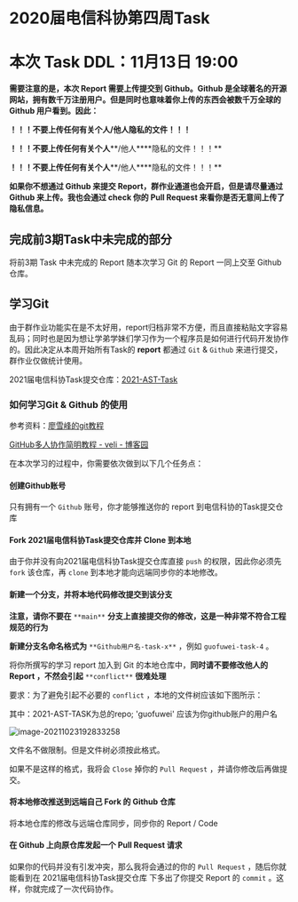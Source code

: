 # 2020届电信科协第四周Task

# 本次 Task DDL：11月13日 19:00

**需要注意的是，本次 Report 需要上传提交到 Github。Github 是全球著名的开源网站，拥有数千万注册用户。但是同时也意味着你上传的东西会被数千万全球的 Github 用户看到。因此：**



**！！！不要上传任何有关个人/他人隐私的文件！！！**

**！！！不要上传任何有关个人****/他人****隐私的文件！！！**

**！！！不要上传任何有关个人****/他人****隐私的文件！！！**



**如果你不想通过 Github 来提交 Report，群作业通道也会开启，但是请尽量通过 Github 来上传。我也会通过 check 你的 Pull Request 来看你是否无意间上传了隐私信息。**

## 完成前3期Task中未完成的部分

将前3期 Task 中未完成的 Report 随本次学习 Git 的 Report 一同上交至 Github 仓库。

## 学习Git

由于群作业功能实在是不太好用，report归档非常不方便，而且直接粘贴文字容易乱码；同时也是因为想让学弟学妹们学习作为一个程序员是如何进行代码开发协作的。因此决定从本周开始所有Task的 **report** 都通过 `Git` & `Github` 来进行提交，群作业仅做统计使用。

2021届电信科协Task提交仓库：[2021-AST-Task](https://github.com/guofuwei/2021-AST-Task)

### 如何学习Git & Github 的使用

参考资料：[廖雪峰的git教程](https://www.liaoxuefeng.com/wiki/896043488029600)

[GitHub多人协作简明教程 - veli - 博客园](https://www.cnblogs.com/idorax/p/9366035.html)

在本次学习的过程中，你需要依次做到以下几个任务点：



#### 创建Github账号

只有拥有一个 `Github` 账号，你才能够推送你的 report 到电信科协的Task提交仓库



#### Fork 2021届电信科协Task提交仓库并 Clone 到本地

由于你并没有向2021届电信科协Task提交仓库直接 `push` 的权限，因此你必须先 `fork` 该仓库，再 `clone` 到本地才能向远端同步你的本地修改。



#### 新建一个分支，并将本地代码修改提交到该分支

**注意，请你不要在** `**main**` **分支上直接提交你的修改，这是一种非常不符合工程规范的行为**

**新建分支名命名格式为** `**Github用户名-task-x**` ，例如 `guofuwei-task-4` 。

将你所撰写的学习 report 加入到 Git 的本地仓库中，**同时请不要修改他人的 Report ，不然会引起** `**conflict**` **很难处理**

要求：为了避免引起不必要的 `conflict` ，本地的文件树应该如下图所示：

其中：2021-AST-TASK为总的repo;	'guofuwei' 应该为你github账户的用户名

![image-20211023192833258](C:\Users\26254\AppData\Roaming\Typora\typora-user-images\image-20211023192833258.png)

文件名不做限制。但是文件树必须按此格式。

如果不是这样的格式，我将会 `Close` 掉你的 `Pull Request` ，并请你修改后再做提交。



#### 将本地修改推送到远端自己 Fork 的 Github 仓库

将本地仓库的修改与远端仓库同步，同步你的 Report / Code



#### 在 Github 上向原仓库发起一个 Pull Request 请求

如果你的代码并没有引发冲突，那么我将会通过的你的 `Pull Request` ，随后你就能看到在 2021届电信科协Task提交仓库 下多出了你提交 Report 的 `commit` 。这样，你就完成了一次代码协作。